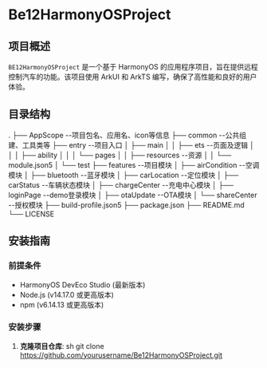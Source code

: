 # Be12HarmonyOSProject

## 项目概述

`BE12HarmonyOSProject` 是一个基于 HarmonyOS 的应用程序项目，旨在提供远程控制汽车的功能。该项目使用 ArkUI 和 ArkTS 编写，确保了高性能和良好的用户体验。

## 目录结构

. ├── AppScope --项目包名、应用名、icon等信息
  ├── common --公共组建、工具类等
  ├── entry --项目入口
  │ ├── main
  │ │ ├── ets --页面及逻辑
  │ │ │ ├── ability
  │ │ │ └── pages
  │ │ ├── resources --资源
  │ │ └── module.json5
  │ └── test
  ├── features --项目模块
  │ ├── airCondition    --空调模块
  │ ├── bluetooth       --蓝牙模块
  │ ├── carLocation     --定位模块
  │ ├── carStatus       --车辆状态模块
  │ ├── chargeCenter    --充电中心模块
  │ ├── loginPage       --demo登录模块
  │ ├── otaUpdate       --OTA模块
  │ └── shareCenter     --授权模块
  ├── build-profile.json5
  ├── package.json
  ├── README.md
  └── LICENSE

  ## 安装指南

  ### 前提条件

  - HarmonyOS DevEco Studio (最新版本)
  - Node.js (v14.17.0 或更高版本)
  - npm (v6.14.13 或更高版本)

  ### 安装步骤

  1. **克隆项目仓库**:
  sh
  git clone https://github.com/yourusername/Be12HarmonyOSProject.git


